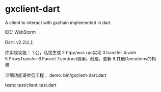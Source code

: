 # gxclient-dart
A client to interact with gxchain implemented in dart. 

IDE:
WebStorm

Dart:
v2.2以上

库实现功能：
1.公，私钥生成
2.htpp/wss rpc实现
3.transfer
4.vote
5.ProxyTransfer
6.Faucet
7.contract调用，创建，更新
8.其他Operations的构建


详细功能请参见工程：
demo:
bin/gxclient-dart.dart

tests:
test/client_test.dart

